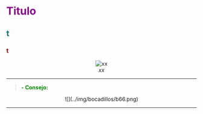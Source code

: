 # <FONT COLOR=#8B008B>Titulo</font>



## <FONT COLOR=#007575>**t**</font>


### <FONT COLOR=#AA0000>t</font>

<center>

![xx](../img/ejemplos/curves/.png)  
*xx*

</center>

***

> **<FONT COLOR=#008C00>- Consejo:</font>**
<center>
![](../img/bocadillos/b66.png)
</center>

***
